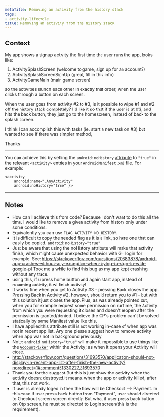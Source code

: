 ```yaml
---
metaTitle: Removing an activity from the history stack
tags:
- activity-lifecycle
title: Removing an activity from the history stack
---
```


## Context

My app shows a signup activity the first time the user runs the app, looks like:


1. ActivitySplashScreen (welcome to game, sign up for an account?)
2. ActivitySplashScreenSignUp (great, fill in this info)
3. ActivityGameMain (main game screen)


so the activities launch each other in exactly that order, when the user clicks through a button on each screen.


When the user goes from activity #2 to #3, is it possible to wipe #1 and #2 off the history stack completely? I'd like it so that if the user is at #3, and hits the back button, they just go to the homescreen, instead of back to the splash screen.


I think I can accomplish this with tasks (ie. start a new task on #3) but wanted to see if there was simpler method,


Thanks



---

You can achieve this by setting the `android:noHistory` [attribute](http://developer.android.com/reference/android/R.styleable.html#AndroidManifestActivity_noHistory) to `"true"` in the relevant `<activity>` entries in your `AndroidManifest.xml` file. For example:



```
<activity
    android:name=".AnyActivity"
    android:noHistory="true" />

```


---

## Notes

- How can I achieve this from code? Because I don't want to do this all the time. I would like to remove a given activity from history only under some conditions.
- Equivalently you can use `FLAG_ACTIVITY_NO_HISTORY`.
- It is difficult to copy the needed flag as it is a link, so here one that can easily be copied. `android:noHistory="true"`
- Just be aware that using the noHistory attribute will make that activity finish, which might cause unexpected behavior with G+ login for example. See:
https://stackoverflow.com/questions/20383878/android-app-crashes-without-any-exception-when-trying-to-sign-in-with-google-pl
Took me a while to find this bug as my app kept crashing without any  trace.
- using this, if u press home button and again start app, instead of resuming activity, it wl finish activity!
- It works fine when you get to Activity #3 - pressing Back closes the app. Pressing Back in Activity #2, however, should return you to #1 - but with this solution it just closes the app. Plus, as was already pointed out, when you for example request some permission on runtime, the Activity from which you were requesting it closes and doesn't reopen after the permission is granted/denied. I believe the OP's problem can't be solved statically by some Manifest value like this.
- I have applied this attribute still is not working in-case of when app was not in recent app list. Any one please suggest how to remove activity when app was not in background previously.
- Note: `android:noHistory="true"` will make it impossible to use things like the [`AccountPicker`](https://developers.google.com/android/reference/com/google/android/gms/common/AccountPicker) within the Activity; as when it opens your Activity will close.
- http://stackoverflow.com/questions/31693570/application-should-not-display-in-recent-app-list-after-finish-the-new-activity?noredirect=1#comment51330227_31693570
- Thank you for the suggest.But this is just show the activity when the activity doesnt destroyed.it means, when the app or activity killed, after that, this not work.
- If user is already loged in then the flow will be Checkout --&gt; Payment. In this case if user press back button from "Payment", user should directed to Checkout screen screen directly. But what if user press back button on Otp screen, he must be directed to Login screen(this is the requirement).
